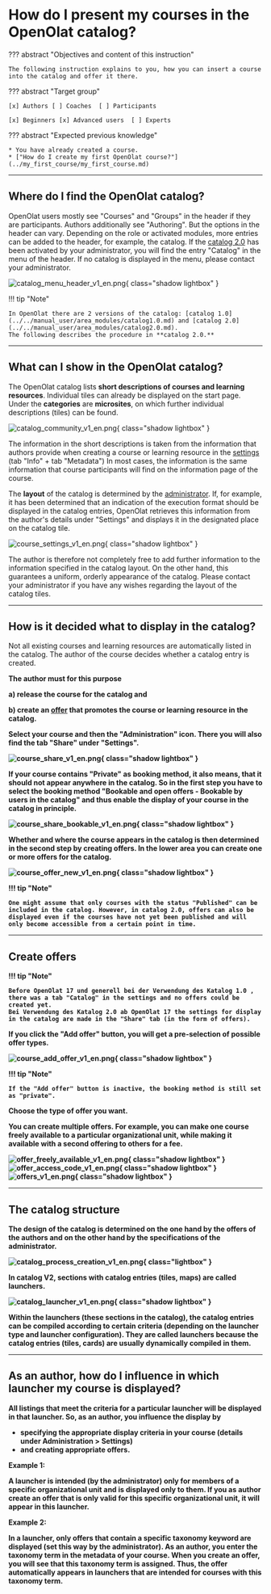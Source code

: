 # How do I present my courses in the OpenOlat catalog?

??? abstract "Objectives and content of this instruction"

    The following instruction explains to you, how you can insert a course into the catalog and offer it there.

??? abstract "Target group"

    [x] Authors [ ] Coaches  [ ] Participants

    [x] Beginners [x] Advanced users  [ ] Experts


??? abstract "Expected previous knowledge"

    * You have already created a course.
    * ["How do I create my first OpenOlat course?"](../my_first_course/my_first_course.md)



---

## Where do I find the OpenOlat catalog?

OpenOlat users mostly see "Courses" and "Groups" in the header if they are participants. Authors additionally see "Authoring". But the options in the header can vary. Depending on the role or activated modules, more entries can be added to the header, for example, the catalog. If the [catalog 2.0](../../manual_user/area_modules/catalog2.0.md) has been activated by your administrator, you will find the entry "Catalog" in the menu of the header.	If no catalog is displayed in the menu, please contact your administrator.

![catalog_menu_header_v1_en.png](assets/catalog_menu_header_v1_en.png){ class="shadow lightbox" }  

!!! tip "Note"

    In OpenOlat there are 2 versions of the catalog: [catalog 1.0](../../manual_user/area_modules/catalog1.0.md) and [catalog 2.0](../../manual_user/area_modules/catalog2.0.md).
	The following describes the procedure in **catalog 2.0.**

---

## What can I show in the OpenOlat catalog?

The OpenOlat catalog lists **short descriptions of courses and learning resources**. Individual tiles can already be displayed on the start page. Under the **categories** are **microsites**, on which further individual descriptions (tiles) can be found.

![catalog_community_v1_en.png](assets/catalog_community_v1_en.png){ class="shadow lightbox" } 

The information in the short descriptions is taken from the information that authors provide when creating a course or learning resource in the [settings](../../manual_user/learningresources/Course_Settings.md) (tab "Info" + tab "Metadata") 
In most cases, the information is the same information that course participants will find on the information page of the course.

The **layout** of the catalog is determined by the [administrator](../../manual_admin/administration/Modules_Catalog_2.0.md). If, for example, it has been determined that an indication of the execution format should be displayed in the catalog entries, OpenOlat retrieves this information from the author's details under "Settings" and displays it in the designated place on the catalog tile.

![course_settings_v1_en.png](assets/course_settings_v1_en.png){ class="shadow lightbox" } 

The author is therefore not completely free to add further information to the information specified in the catalog layout. On the other hand, this guarantees a uniform, orderly appearance of the catalog. Please contact your administrator if you have any wishes regarding the layout of the catalog tiles.


---

## How is it decided what to display in the catalog?

Not all existing courses and learning resources are automatically listed in the catalog. The author of the course decides whether a catalog entry is created.

<b>The author must for this purpose

a) **release** the course for the catalog and

b) create an [offer](../../manual_user/learningresources/Access_configuration.md) that promotes the course or learning resource in the catalog.

Select your course and then the "Administration" icon. There you will also find the tab "Share" under "Settings".

![course_share_v1_en.png](assets/course_share_v1_en.png){ class="shadow lightbox" }

If your course contains "Private" as booking method, it also means, that it should not appear anywhere in the catalog. So in the first step you have to select the booking method "Bookable and open offers - Bookable by users in the catalog" and thus enable the display of your course in the catalog in principle.

![course_share_bookable_v1_en.png](assets/course_share_bookable_v1_en.png){ class="shadow lightbox" }

Whether and where the course appears in the catalog is then determined in the second step by creating offers. In the lower area you can create one or more offers for the catalog.

![course_offer_new_v1_en.png](assets/course_offer_new_v1_en.png){ class="shadow lightbox" }


!!! tip "Note"

    One might assume that only courses with the status "Published" can be included in the catalog. However, in catalog 2.0, offers can also be displayed even if the courses have not yet been published and will only become accessible from a certain point in time.

---

## Create offers

!!! tip "Note"

    Before OpenOlat 17 und generell bei der Verwendung des Katalog 1.0 , there was a tab "Catalog" in the settings and no offers could be created yet. 
    Bei Verwendung des Katalog 2.0 ab OpenOlat 17 the settings for display in the catalog are made in the "Share" tab (in the form of offers).


If you click the "Add offer" button, you will get a pre-selection of possible offer types.

![course_add_offer_v1_en.png](assets/course_add_offer_v1_en.png){ class="shadow lightbox" }

!!! tip "Note"

    If the "Add offer" button is inactive, the booking method is still set as "private".

Choose the type of offer you want.

You can create multiple offers. For example, you can make one course freely available to a particular organizational unit, while making it available with a second offering to others for a fee.

![offer_freely_available_v1_en.png](assets/offer_freely_available_v1_en.png){ class="shadow lightbox" }
![offer_access_code_v1_en.png](assets/offer_access_code_v1_en.png){ class="shadow lightbox" }
![offers_v1_en.png](assets/offers_v1_en.png){ class="shadow lightbox" }

---

## The catalog structure 

The design of the catalog is determined on the one hand by the offers of the authors and on the other hand by the specifications of the administrator.

![catalog_process_creation_v1_en.png](assets/catalog_process_creation_v1_en.png){ class="lightbox" }

In catalog V2, sections with catalog entries (tiles, maps) are called launchers.

![catalog_launcher_v1_en.png](assets/catalog_launcher_v1_en.png){ class="shadow lightbox" }


Within the launchers (these sections in the catalog), the catalog entries can be compiled according to certain criteria (depending on the launcher type and launcher configuration).
They are called launchers because the catalog entries (tiles, cards) are usually dynamically compiled in them.

---

## As an author, how do I influence in which launcher my course is displayed? 

All listings that meet the criteria for a particular launcher will be displayed in that launcher. So, as an author, you influence the display by 

* specifying the appropriate **display criteria** in your course (details under Administration > Settings)
* and creating appropriate **offers**.

**Example 1:**

A launcher is intended (by the administrator) only for members of a specific organizational unit and is displayed only to them. If you as author create an offer that is only valid for this specific organizational unit, it will appear in this launcher.


**Example 2:**

In a launcher, only offers that contain a specific taxonomy keyword are displayed (set this way by the administrator). As an author, you enter the taxonomy term in the metadata of your course. When you create an offer, you will see that this taxonomy term is assigned. Thus, the offer automatically appears in launchers that are intended for courses with this taxonomy term.

